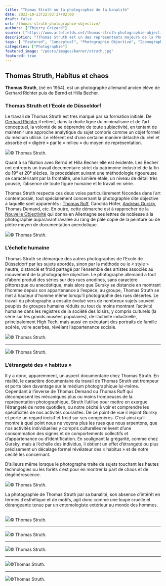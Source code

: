 ```yaml
---
title: "Thomas Struth ou la photographie de la banalité"
date: 2023-10-23T22:03:27+02:00
draft: false
url: /thomas-struth-photographie-objective/
authors: ["Thierry Grizard"]
source: ["https://www.artefields.net/thomas-struth-photographie-objective/"]
description: "TThomas Struth est un des représentants majeurs de la Photographie Objective allemande il se caractérise par une photographie suscitant d'étranges décalages. "
tags: [ "Featured", "Conceptuel", "Photographie Objective", "Iconographie"]
categories: ["Photographie"]
featured_image: "/posts/images/banner/struth.jpg"
featured: true
---
```

## Thomas Struth, Habitus et chaos

**Thomas Struth**, (né en 1954), est un photographe allemand ancien élève de Gerhard Richter puis de Bernd et Hilla Becher.

### Thomas Struth et l’Ecole de Düsseldorf

Le travail de Thomas Struth est très marqué par sa formation initiale. De [Gerhard Richter](https://www.artefields.net/../gerhard-richter-atlas-et-monographie/) il retient, dans la droite ligne du minimalisme et de l’art conceptuel, la volonté de se déprendre de toute subjectivité, en tentant de maintenir une approche analytique du sujet compris comme un objet formel du médium utilisé. Le référent est d’une certaine manière détaché du réel et absorbé et « digéré » par le « milieu » du moyen de représentation.

![](/posts/images/struth/thomas-struthnasaphotographyallemagnephotographie-objectivevignette.002.jpg)© Thomas Struth.

Quant à sa filiation avec Bernd et Hilla Becher elle est évidente. Les Becher ont entrepris un travail documentaire strict du patrimoine industriel de la fin du 19° et 20° siècles. Ils procédaient suivant une méthodologie rigoureuse se caractérisant par la frontalité, une lumière étale, un niveau de détail très poussé, l’absence de toute figure humaine et le travail en série.

Thomas Struth respecte ces deux voies particulièrement fécondes dans l’art contemporain, tout spécialement concernant la photographie dite objective à laquelle sont apparentés : [Thomas Ruff](https://www.artefields.net/thomas-ruff/), Candida Höfer, [Andreas Gursky](https://www.artefields.net/../andreas-gursky-le-vertige-du-reel/), Thomas Demand, etc. En outre, cette démarche est à rapprocher de la [Nouvelle Objectivité](https://www.artefields.net/photographie-objective/) qui donna en Allemagne ses lettres de noblesse à la photographie auparavant ravalée au rang de pâle copie de la peinture ou de piètre moyen de documentation anecdotique.

![](/posts/images/struth/thomas-struthnasaphotographyallemagnephotographie-objective.018.jpg)© Thomas Struth.

### L’échelle humaine

Thomas Struth se démarque des autres photographes de l’Ecole de Düsseldorf par les sujets abordés, sinon par la méthode ou le « style » neutre, distancié et froid partagé par l’ensemble des artistes associés au mouvement de la photographie objective. Le photographe allemand a tout d’abord produit des séries sur des rues anodines, sans caractère pittoresque ou anecdotique, mais alors que Gursky se distancie en montrant l’homme depuis son appartenance à l’espèce, au groupe, Thomas Struth se met à hauteur d’homme même lorsqu’il photographie des rues désertes. Le travail du photographe a ensuite évolué vers de nombreux sujets souvent peuplés de groupes humains réduits ou tout du moins montrant l’activité humaine dans les registres de la société des loisirs, y compris culturels (la série sur les grands musées populaires), de l’activité industrielle, principalement High Tech, mais aussi en exécutant des portraits de famille acérés, voire acerbes, révélant l’appartenance sociale.

![](/posts/images/struth/thomas-struthnasaphotographyallemagnephotographie-objective.019.jpg)© Thomas Struth.

---

![](/posts/images/struth/thomas-struthnasaphotographyallemagnephotographie-objective.002.jpg)© Thomas Struth.

### L’étrangeté des « habitus »

Il y a donc, apparemment, un aspect documentaire chez Thomas Struth. En réalité, le caractère documentaire du travail de Thomas Struth est trompeur et porte bien davantage sur le médium photographique lui-même. Cependant à l’inverse de Thomas Demand ou Thomas Ruff qui décomposent les mécaniques plus ou moins trompeuses de la représentation photographique, Struth l’utilise pour mettre en exergue l’étrangeté de notre quotidien, ou notre cécité à voir et comprendre les spécificités de nos activités courantes. De ce point de vue il rejoint Gursky et porte un regard incisif et froid sur ses congénères. C’est ainsi qu’il montre à quel point nous ne voyons plus les rues que nous arpentons, que nos activités individuelles y compris culturelles relèvent d’une consommation des signes et de comportements collectifs et d’appartenance ou d’identification. En soulignant la grégarité, comme chez Gursky, mais à l’échelle des individus, il obtient un effet d’étrangeté ou plus précisement un décalage formel révélateur des « habitus » et de notre cécité les concernant.

D’ailleurs même lorsque le photographe traite de sujets touchant les hautes technologies ou les forêts c’est pour en montrer la part de chaos et de dégénérescence.

![](/posts/images/struth/thomas-struthnasaphotographyallemagnephotographie-objective.022.jpg)© Thomas Struth.

La photographie de Thomas Struth par sa banalité, son absence d’intérêt en termes d’esthétique et de motifs, agit donc comme une loupe cruelle et dérangeante tenue par un entomologiste extérieur au monde des hommes.

---

![](/posts/images/struth/thomas-struthphotographyallemagnephotographie-objectivevignette.001.jpg)© Thomas Struth.

---

![](/posts/images/struth/thomas-struthphotographyallemagnephotographie-objectivevignette.002.jpg)© Thomas Struth.

---

![](/posts/images/struth/thomas-struthphotographyallemagnephotographie-objectivevignette.003.jpg)© Thomas Struth.

---

![](/posts/images/struth/thomas-struthnasaphotographyallemagnephotographie-objective.023.jpg)©Thomas Struth.

---

![](/posts/images/struth/thomas-struthnasaphotographyallemagnephotographie-objective.005.jpg)©Thomas Struth.